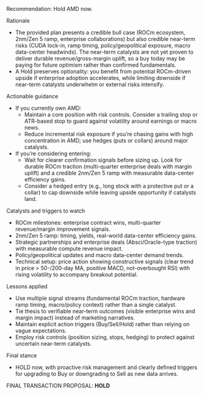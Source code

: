 Recommendation: Hold AMD now.

Rationale
- The provided plan presents a credible bull case (ROCm ecosystem, 2nm/Zen 5 ramp, enterprise collaborations) but also credible near-term risks (CUDA lock-in, ramp timing, policy/geopolitical exposure, macro data-center headwinds). The near-term catalysts are not yet proven to deliver durable revenue/gross-margin uplift, so a buy today may be paying for future optimism rather than confirmed fundamentals.
- A Hold preserves optionality: you benefit from potential ROCm-driven upside if enterprise adoption accelerates, while limiting downside if near-term catalysts underwhelm or external risks intensify.

Actionable guidance
- If you currently own AMD:
  - Maintain a core position with risk controls. Consider a trailing stop or ATR-based stop to guard against volatility around earnings or macro news.
  - Reduce incremental risk exposure if you’re chasing gains with high concentration in AMD; use hedges (puts or collars) around major catalysts.
- If you’re considering entering:
  - Wait for clearer confirmation signals before sizing up. Look for durable ROCm traction (multi-quarter enterprise deals with margin uplift) and a credible 2nm/Zen 5 ramp with measurable data-center efficiency gains.
  - Consider a hedged entry (e.g., long stock with a protective put or a collar) to cap downside while leaving upside opportunity if catalysts land.

Catalysts and triggers to watch
- ROCm milestones: enterprise contract wins, multi-quarter revenue/margin improvement signals.
- 2nm/Zen 5 ramp: timing, yields, real-world data-center efficiency gains.
- Strategic partnerships and enterprise deals (Absci/Oracle-type traction) with measurable compute revenue impact.
- Policy/geopolitical updates and macro data-center demand trends.
- Technical setup: price action showing constructive signals (clear trend in price > 50-/200-day MA, positive MACD, not-overbought RSI) with rising volatility to accompany breakout potential.

Lessons applied
- Use multiple signal streams (fundamental ROCm traction, hardware ramp timing, macro/policy context) rather than a single catalyst.
- Tie thesis to verifiable near-term outcomes (visible enterprise wins and margin impact) instead of marketing narratives.
- Maintain explicit action triggers (Buy/Sell/Hold) rather than relying on vague expectations.
- Employ risk controls (position sizing, stops, hedging) to protect against uncertain near-term catalysts.

Final stance
- HOLD now, with proactive risk management and clearly defined triggers for upgrading to Buy or downgrading to Sell as new data arrives.

FINAL TRANSACTION PROPOSAL: **HOLD**